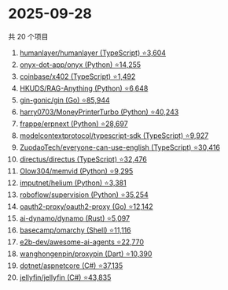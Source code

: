 # 2025-09-28

共 20 个项目

<!-- BEGIN GITHUB -->
<!-- 最后更新时间 2025-09-28 00:09:00 +0800 -->
1. [humanlayer/humanlayer (TypeScript) ⭐3,604](https://github.com/humanlayer/humanlayer)
1. [onyx-dot-app/onyx (Python) ⭐14,255](https://github.com/onyx-dot-app/onyx)
1. [coinbase/x402 (TypeScript) ⭐1,492](https://github.com/coinbase/x402)
1. [HKUDS/RAG-Anything (Python) ⭐6,648](https://github.com/HKUDS/RAG-Anything)
1. [gin-gonic/gin (Go) ⭐85,944](https://github.com/gin-gonic/gin)
1. [harry0703/MoneyPrinterTurbo (Python) ⭐40,243](https://github.com/harry0703/MoneyPrinterTurbo)
1. [frappe/erpnext (Python) ⭐28,697](https://github.com/frappe/erpnext)
1. [modelcontextprotocol/typescript-sdk (TypeScript) ⭐9,927](https://github.com/modelcontextprotocol/typescript-sdk)
1. [ZuodaoTech/everyone-can-use-english (TypeScript) ⭐30,416](https://github.com/ZuodaoTech/everyone-can-use-english)
1. [directus/directus (TypeScript) ⭐32,476](https://github.com/directus/directus)
1. [Olow304/memvid (Python) ⭐9,295](https://github.com/Olow304/memvid)
1. [imputnet/helium (Python) ⭐3,381](https://github.com/imputnet/helium)
1. [roboflow/supervision (Python) ⭐35,254](https://github.com/roboflow/supervision)
1. [oauth2-proxy/oauth2-proxy (Go) ⭐12,142](https://github.com/oauth2-proxy/oauth2-proxy)
1. [ai-dynamo/dynamo (Rust) ⭐5,097](https://github.com/ai-dynamo/dynamo)
1. [basecamp/omarchy (Shell) ⭐11,116](https://github.com/basecamp/omarchy)
1. [e2b-dev/awesome-ai-agents ⭐22,770](https://github.com/e2b-dev/awesome-ai-agents)
1. [wanghongenpin/proxypin (Dart) ⭐10,390](https://github.com/wanghongenpin/proxypin)
1. [dotnet/aspnetcore (C#) ⭐37,135](https://github.com/dotnet/aspnetcore)
1. [jellyfin/jellyfin (C#) ⭐43,835](https://github.com/jellyfin/jellyfin)
<!-- END GITHUB -->